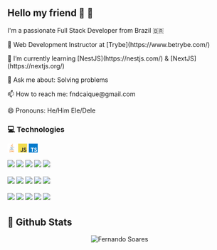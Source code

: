 ## Hello my friend 👋 🤙

I'm a passionate Full Stack Developer from Brazil 🇧🇷

<p>
💼 Web Development Instructor at [Trybe](https://www.betrybe.com/)
</p>
<p>
🌱 I’m currently learning [NestJS](https://nestjs.com/) & [NextJS](https://nextjs.org/)
</p>
<p>
💬 Ask me about: Solving problems
</p>
<p>
📫 How to reach me: fndcaique@gmail.com
</p>
<p>
😄 Pronouns: He/Him Ele/Dele
</p>

<!--

**fndcaique/fndcaique** is a ✨ _special_ ✨ repository because its `README.md` (this file) appears on your GitHub profile.

Here are some ideas to get you started:

- 👯 I’m looking to collaborate on ...
- 🤔 I’m looking for help with ...
- ⚡ Fun fact: ...
-->


### 💻 Technologies
<p>
<!-- Languages -->
  <img height="20" alt="java" src="https://raw.githubusercontent.com/github/explore/80688e429a7d4ef2fca1e82350fe8e3517d3494d/topics/java/java.png">
  <img height="20" alt="javascript" src="https://raw.githubusercontent.com/github/explore/80688e429a7d4ef2fca1e82350fe8e3517d3494d/topics/javascript/javascript.png">
  <img height="20" alt="typescript" src="https://raw.githubusercontent.com/github/explore/80688e429a7d4ef2fca1e82350fe8e3517d3494d/topics/typescript/typescript.png">
</p>
<p>
<!-- Frontend -->
<img src="https://img.shields.io/badge/react-%2320232a.svg?style=for-the-badge&logo=react&logoColor=%2361DAFB" style="margin-bottom: 4px;" height="30px">
<img src="https://img.shields.io/badge/styled--components-DB7093?style=for-the-badge&logo=styled-components&logoColor=white" style="margin-bottom: 4px;" height="30px">
<img src="https://img.shields.io/badge/Testing--Library-1b1b1d?style=for-the-badge&logo=testing-library&logoColor=f23e3e" style="margin-bottom: 4px;" height="30px">
<img src="https://img.shields.io/badge/Angular-125ab5?style=for-the-badge&logo=angular&logoColor=dd0032" style="margin-bottom: 4px;" height="30px">
<img src="https://img.shields.io/badge/rxjs-fafafa?style=for-the-badge&logo=reactivex&logoColor=c2185b" style="margin-bottom: 4px;" height="30px">
</p>
<p>
<!-- Backend -->
<img src="https://img.shields.io/badge/node.js-6DA55F?style=for-the-badge&logo=node.js&logoColor=white" style="margin-bottom: 4px;" height="30px">
<img src="https://img.shields.io/badge/express.js-%23404d59.svg?style=for-the-badge&logo=express&logoColor=%2361DAFB" style="margin-bottom: 4px;" height="30px">
<img src="https://img.shields.io/badge/Jest-C21325?style=for-the-badge&logo=jest&logoColor=white" style="margin-bottom: 4px;" height="30px">
<img src="https://img.shields.io/badge/spring-6DA55F?style=for-the-badge&logo=spring&logoColor=white" style="margin-bottom: 4px;" height="30px">
<img src="https://img.shields.io/badge/junit-0057b7?style=for-the-badge&logo=junit5&logoColor=e6c200" style="margin-bottom: 4px;" height="30px">
</p>
<p>
<!-- Tools -->
<img src="https://img.shields.io/badge/git-%23F05033.svg?style=for-the-badge&logo=git&logoColor=white" style="margin-bottom: 4px;" height="30px">
<img src="https://img.shields.io/badge/Linux-FCC624?style=for-the-badge&logo=linux&logoColor=black" style="margin-bottom: 4px;" height="30px">
<img src="https://img.shields.io/badge/Insomnia-5849be?style=for-the-badge&logo=Insomnia&logoColor=white" style="margin-bottom: 4px;" height="30px">
<img src="https://img.shields.io/badge/postman-ff6c37.svg?style=for-the-badge&logo=postman&logoColor=white" style="margin-bottom: 4px;" height="30px">
<img src="https://img.shields.io/badge/docker-003f8c.svg?style=for-the-badge&logo=docker&logoColor=white" style="margin-bottom: 4px;" height="30px">
</p>


## 🌟 Github Stats
<p align="center"> 
    <img src="https://github-readme-stats.vercel.app/api?username=fndcaique&count_private=true&show_icons=true&hide_border=true&theme=tokyonight" alt="Fernando Soares" width="420"/> 
    <!-- <img src="https://github-readme-stats.vercel.app/api/top-langs/?username=fndcaique&langs_count=8&layout=compact&hide_border=true&theme=tokyonight" alt="Fernando Soares" height="165" /> -->
</p>

